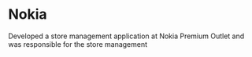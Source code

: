 # Nokia
Developed a store management application at Nokia Premium Outlet and was responsible for the store management
